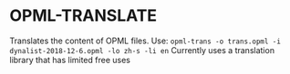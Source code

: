 # OPML-TRANSLATE

Translates the content of OPML files.
Use: `opml-trans -o trans.opml -i dynalist-2018-12-6.opml -lo zh-s -li en`
Currently uses a translation library that has limited free uses
